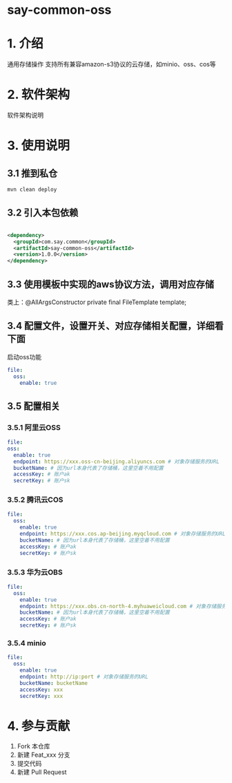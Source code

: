 # say-common-oss

# 1. 介绍

通用存储操作 支持所有兼容amazon-s3协议的云存储，如minio、oss、cos等

# 2. 软件架构

软件架构说明

# 3. 使用说明

## 3.1 推到私仓

```bash
mvn clean deploy
```

## 3.2 引入本包依赖

```xml

<dependency>
  <groupId>com.say.common</groupId>
  <artifactId>say-common-oss</artifactId>
  <version>1.0.0</version>
</dependency>
```

## 3.3 使用模板中实现的aws协议方法，调用对应存储

类上：@AllArgsConstructor
private final FileTemplate template;

## 3.4 配置文件，设置开关、对应存储相关配置，详细看下面

启动oss功能

```yaml
file:
  oss:
    enable: true
```

## 3.5 配置相关

### 3.5.1 阿里云OSS

  ```yaml
file:
  oss:
    enable: true
    endpoint: https://xxx.oss-cn-beijing.aliyuncs.com # 对象存储服务的URL
    bucketName: # 因为url本身代表了存储桶，这里空着不用配置
    accessKey: # 账户ak
    secretKey: # 账户sk
```

### 3.5.2 腾讯云COS

```yaml
file:
  oss:
    enable: true
    endpoint: https://xxx.cos.ap-beijing.myqcloud.com # 对象存储服务的URL
    bucketName: # 因为url本身代表了存储桶，这里空着不用配置
    accessKey: # 账户ak
    secretKey: # 账户sk
```

### 3.5.3 华为云OBS


```yaml
file:
  oss:
    enable: true
    endpoint: https://xxx.obs.cn-north-4.myhuaweicloud.com # 对象存储服务的URL
    bucketName: # 因为url本身代表了存储桶，这里空着不用配置
    accessKey: # 账户ak
    secretKey: # 账户sk
```

### 3.5.4 minio

```yaml
file:
  oss:
    enable: true
    endpoint: http://ip:port # 对象存储服务的URL
    bucketName: bucketName
    accessKey: xxx
    secretKey: xxx
```

# 4. 参与贡献

1. Fork 本仓库
2. 新建 Feat_xxx 分支
3. 提交代码
4. 新建 Pull Request

